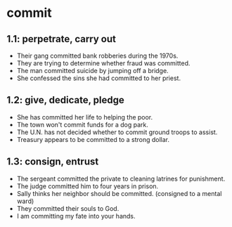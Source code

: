 # commit
## 1.1: perpetrate, carry out

  *  Their gang committed bank robberies during the 1970s.
  *  They are trying to determine whether fraud was committed.
  *  The man committed suicide by jumping off a bridge.
  *  She confessed the sins she had committed to her priest.

## 1.2: give, dedicate, pledge

  *  She has committed her life to helping the poor.
  *  The town won't commit funds for a dog park.
  *  The U.N. has not decided whether to commit ground troops to assist.
  *  Treasury appears to be committed to a strong dollar.

## 1.3: consign, entrust

  *  The sergeant committed the private to cleaning latrines for punishment.
  *  The judge committed him to four years in prison.
  *  Sally thinks her neighbor should be committed. (consigned to a mental ward)
  *  They committed their souls to God.
  *  I am committing my fate into your hands.
